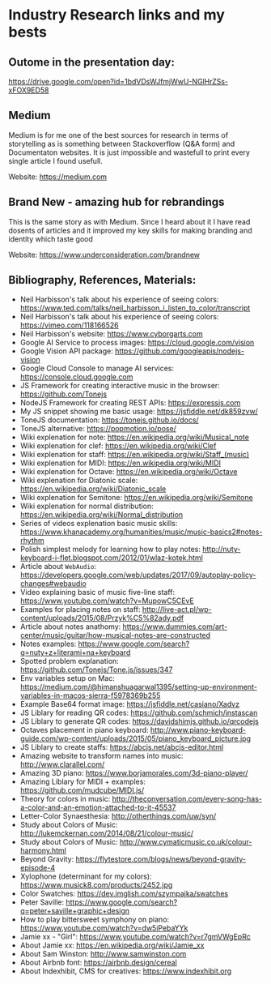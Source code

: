 # Industry Research links and my bests

## Outome in the presentation day:
https://drive.google.com/open?id=1bdVDsWJfmjWwU-NGlHrZSs-xFOX9ED58

## Medium
Medium is for me one of the best sources for research in terms of storytelling as is something between Stackoverflow (Q&A form) and Documentaton websites. It is just impossible and wastefull to print every single article I found usefull.

Website: https://medium.com

## Brand New - amazing hub for rebrandings
This is the same story as with Medium. Since I heard about it I have read dosents of articles and it improved my key skills for making branding and identity which taste good

Website: https://www.underconsideration.com/brandnew

## Bibliography, References, Materials:

- Neil Harbisson's talk about his experience of seeing colors: https://www.ted.com/talks/neil_harbisson_i_listen_to_color/transcript
- Neil Harbisson's talk about his experience of seeing colors: https://vimeo.com/118166526
- Neil Harbisson's website: https://www.cyborgarts.com
- Google AI Service to process images: https://cloud.google.com/vision
- Google Vision API package: https://github.com/googleapis/nodejs-vision
- Google Cloud Console to manage AI services: https://console.cloud.google.com
- JS Framework for creating interactive music in the browser: https://github.com/Tonejs
- NodeJS Framework for creating REST APIs: https://expressjs.com
- My JS snippet showing me basic usage: https://jsfiddle.net/dk859zvw/
- ToneJS documentation: https://tonejs.github.io/docs/
- ToneJS alternative: https://popmotion.io/pose/
- Wiki explenation for note: https://en.wikipedia.org/wiki/Musical_note
- Wiki explenation for clef: https://en.wikipedia.org/wiki/Clef
- Wiki explenation for staff: https://en.wikipedia.org/wiki/Staff_(music)
- Wiki explenation for MIDI: https://en.wikipedia.org/wiki/MIDI
- Wiki explenation for Octave: https://en.wikipedia.org/wiki/Octave
- Wiki explenation for Diatonic scale: https://en.wikipedia.org/wiki/Diatonic_scale
- Wiki explenation for Semitone: https://en.wikipedia.org/wiki/Semitone
- Wiki explenation for normal distribution: https://en.wikipedia.org/wiki/Normal_distribution
- Series of videos explenation basic music skills: https://www.khanacademy.org/humanities/music/music-basics2#notes-rhythm
- Polish simplest melody for learning how to play notes: http://nuty-keyboard-i-flet.blogspot.com/2012/01/wlaz-kotek.html
- Article about `WebAudio`: https://developers.google.com/web/updates/2017/09/autoplay-policy-changes#webaudio
- Video explaining basic of music five-line staff: https://www.youtube.com/watch?v=MupowC5CEvE
- Examples for placing notes on staff: http://live-act.pl/wp-content/uploads/2015/08/Przyk%C5%82ady.pdf
- Article about notes anathomy: https://www.dummies.com/art-center/music/guitar/how-musical-notes-are-constructed
- Notes examples: https://www.google.com/search?q=nuty+z+literami+na+keyboard
- Spotted problem explanation: https://github.com/Tonejs/Tone.js/issues/347
- Env variables setup on Mac: https://medium.com/@himanshuagarwal1395/setting-up-environment-variables-in-macos-sierra-f5978369b255
- Example Base64 format image: https://jsfiddle.net/casiano/Xadvz
- JS Liblary for reading QR codes: https://github.com/schmich/instascan
- JS Liblary to generate QR codes: https://davidshimjs.github.io/qrcodejs
- Octaves placement in piano keyboard: http://www.piano-keyboard-guide.com/wp-content/uploads/2015/05/piano_keyboard_picture.jpg
- JS Liblary to create staffs: https://abcjs.net/abcjs-editor.html
- Amazing website to transform names into music: http://www.clarallel.com/
- Amazing 3D piano: https://www.borjamorales.com/3d-piano-player/
- Amazing Liblary for MIDI + examples: https://github.com/mudcube/MIDI.js/
- Theory for colors in music: http://theconversation.com/every-song-has-a-color-and-an-emotion-attached-to-it-45537 
- Letter-Color Synaesthesia: http://otherthings.com/uw/syn/
- Study about Colors of Music: http://lukemckernan.com/2014/08/21/colour-music/
- Study about Colors of Music: http://www.cymaticmusic.co.uk/colour-harmony.html
- Beyond Gravity: https://flytestore.com/blogs/news/beyond-gravity-episode-4
- Xylophone (determinant for my colors): https://www.musick8.com/products/2452.jpg
- Color Swatches: https://dev.imglish.com/szympajka/swatches
- Peter Saville: https://www.google.com/search?q=peter+saville+graphic+design
- How to play bittersweet symphony on piano: https://www.youtube.com/watch?v=dw5iPebaYYk
- Jamie xx - "Girl": https://www.youtube.com/watch?v=r7gmVWgEpRc
- About Jamie xx: https://en.wikipedia.org/wiki/Jamie_xx
- About Sam Winston: http://www.samwinston.com
- About Airbnb font: https://airbnb.design/cereal
- About Indexhibit, CMS for creatives: https://www.indexhibit.org

